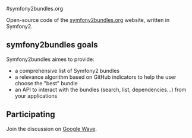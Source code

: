 #symfony2bundles.org

Open-source code of the [symfony2bundles.org](http://symfony2bundles.org) website, written in Symfony2.

## symfony2bundles goals

Symfony2bundles aimes to provide:

- a comprehensive list of Symfony2 bundles
- a relevance algorithm based on GitHub indicators to help the user choose the "best" bundle
- an API to interact with the bundles (search, list, dependencies…) from your applications

## Participating

Join the discussion on [Google Wave](https://wave.google.com/wave/waveref/googlewave.com/w+0CQKHWtqC).
